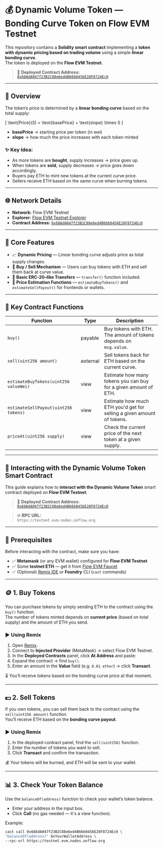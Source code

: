 # 💰 Dynamic Volume Token — Bonding Curve Token on Flow EVM Testnet

This repository contains a **Solidity smart contract** implementing a **token with dynamic pricing based on trading volume** using a simple **linear bonding curve**.  
The token is deployed on the **Flow EVM Testnet**.

> 📄 **Deployed Contract Address:**  
> [`0x68AdA047f23B2C88e6ed4B66b0456E28F8724Ec0`](https://evm-testnet.flowscan.io/address/0x68AdA047f23B2C88e6ed4B66b0456E28F8724Ec0)

---

## 📌 Overview

The token’s price is determined by a **linear bonding curve** based on the total supply:

\[
\text{Price}(S) = \text{basePrice} + \text{slope} \times S
\]

- **basePrice** → starting price per token (in wei)  
- **slope** → how much the price increases with each token minted  

### ✨ Key Idea:
- As more tokens are **bought**, supply increases → price goes up.  
- When tokens are **sold**, supply decreases → price goes down accordingly.  
- Buyers pay ETH to mint new tokens at the current curve price.  
- Sellers receive ETH based on the same curve when burning tokens.

---

## 🌐 Network Details

- **Network:** Flow EVM Testnet  
- **Explorer:** [Flow EVM Testnet Explorer](https://evm-testnet.flowscan.io)  
- **Contract Address:** [`0x68AdA047f23B2C88e6ed4B66b0456E28F8724Ec0`](https://evm-testnet.flowscan.io/address/0x68AdA047f23B2C88e6ed4B66b0456E28F8724Ec0)

---

## 🧠 Core Features

- 📈 **Dynamic Pricing** — Linear bonding curve adjusts price as total supply changes.  
- 💸 **Buy / Sell Mechanism** — Users can buy tokens with ETH and sell them back at curve value.  
- 🔄 **Basic ERC-20–like Transfers** — `transfer()` function included.  
- 🧮 **Price Estimation Functions** — `estimateBuyTokens()` and `estimateSellPayout()` for frontends or wallets.

---

## 📝 Key Contract Functions

| Function | Type | Description |
|----------|------|-------------|
| `buy()` | payable | Buy tokens with ETH. The amount of tokens depends on `msg.value`. |
| `sell(uint256 amount)` | external | Sell tokens back for ETH based on the current curve. |
| `estimateBuyTokens(uint256 valueWei)` | view | Estimate how many tokens you can buy for a given amount of ETH. |
| `estimateSellPayout(uint256 tokens)` | view | Estimate how much ETH you'd get for selling a given amount of tokens. |
| `priceAt(uint256 supply)` | view | Check the current price of the next token at a given supply. |

---

## 🧠 Interacting with the Dynamic Volume Token Smart Contract

This guide explains how to **interact with the Dynamic Volume Token** smart contract deployed on **Flow EVM Testnet**.

> 📄 **Deployed Contract Address:**  
> [`0x68AdA047f23B2C88e6ed4B66b0456E28F8724Ec0`](https://evm-testnet.flowscan.io/address/0x68AdA047f23B2C88e6ed4B66b0456E28F8724Ec0)

> 🌐 **RPC URL:**  
> `https://testnet.evm.nodes.onflow.org`

---

## 🧰 Prerequisites

Before interacting with the contract, make sure you have:

- ✅ **Metamask** (or any EVM wallet) configured for **Flow EVM Testnet**  
- ✅ Some **testnet ETH** — get it from [Flow EVM Faucet](https://faucet.flow.com/evm)  
- ✅ (Optional) [Remix IDE](https://remix.ethereum.org/) or **Foundry** CLI (`cast` commands)

---

## 🪙 1. Buy Tokens

You can purchase tokens by simply sending ETH to the contract using the `buy()` function.  
The number of tokens minted depends on **current price** (based on total supply) and the amount of ETH you send.

### ▶️ Using Remix

1. Open [Remix](https://remix.ethereum.org/).  
2. Connect to **Injected Provider** (MetaMask) → select Flow EVM Testnet.  
3. In the **Deployed Contracts** panel, click **At Address** and paste:  
4. Expand the contract → find `buy()`.  
5. Enter an amount in the **Value** field (e.g. `0.01 ether`) → click **Transact**.

⏳ You’ll receive tokens based on the bonding curve price at that moment.

---

## 💵 2. Sell Tokens

If you own tokens, you can sell them back to the contract using the `sell(uint256 amount)` function.  
You’ll receive ETH based on the **bonding curve payout**.

### ▶️ Using Remix

1. In the deployed contract panel, find the `sell(uint256)` function.  
2. Enter the number of tokens you want to sell.  
3. Click **Transact** and confirm the transaction.

💰 Your tokens will be burned, and ETH will be sent to your wallet.

---

## 📊 3. Check Your Token Balance

Use the `balanceOf(address)` function to check your wallet’s token balance.

- Enter your address in the input box.  
- Click **Call** (no gas needed — it's a view function).

Example:
```bash
cast call 0x68AdA047f23B2C88e6ed4B66b0456E28F8724Ec0 \
"balanceOf(address)" 0xYourWalletAddress \
--rpc-url https://testnet.evm.nodes.onflow.org

